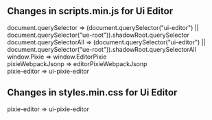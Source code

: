 ## Changes in scripts.min.js for Ui Editor
document.querySelector => (document.querySelector("ui-editor") || document.querySelector("ue-root")).shadowRoot.querySelector
<br/>
document.querySelectorAll => (document.querySelector("ui-editor") || document.querySelector("ue-root")).shadowRoot.querySelectorAll
<br/>
window.Pixie => window.EditorPixie
<br/>
pixieWebpackJsonp => editorPixieWebpackJsonp
<br/>
pixie-editor => ui-pixie-editor
## Changes in styles.min.css for Ui Editor
pixie-editor => ui-pixie-editor
